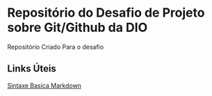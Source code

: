 # Repositório do Desafio de Projeto sobre Git/Github da DIO
Repositório Criado Para o desafio
## Links Úteis 
[Sintaxe Basica Markdown](https://www.markdownguide.org/basic-syntax/)
